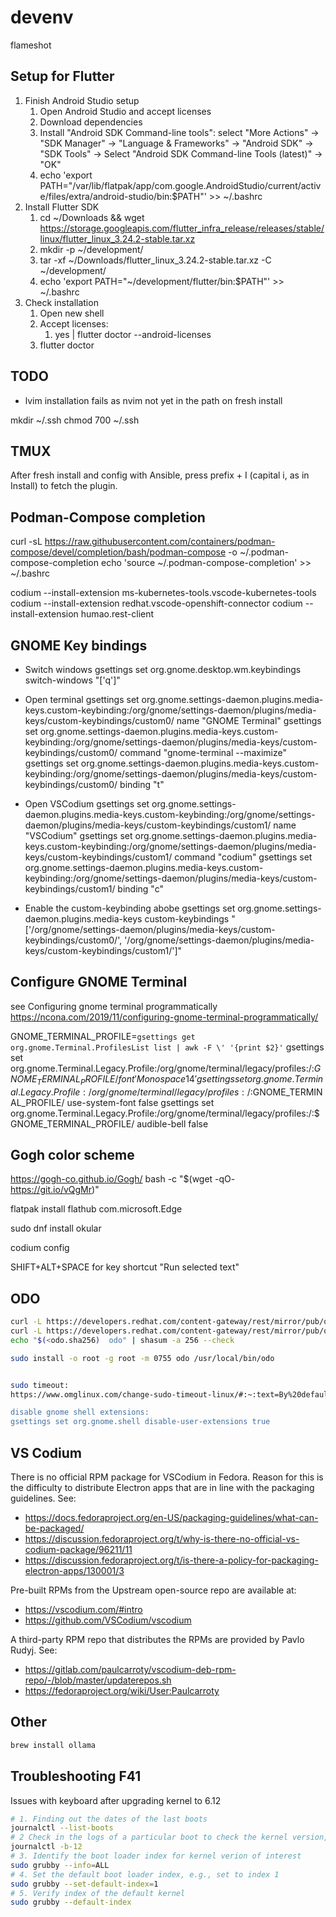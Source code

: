# devenv

flameshot

## Setup for Flutter

1. Finish Android Studio setup
   1. Open Android Studio and accept licenses
   2. Download dependencies
   3. Install "Android SDK Command-line tools": select "More Actions" -> "SDK Manager" -> "Language & Frameworks" -> "Android SDK" -> "SDK Tools" -> Select "Android SDK Command-line Tools (latest)" -> "OK"
   4. echo 'export PATH="/var/lib/flatpak/app/com.google.AndroidStudio/current/active/files/extra/android-studio/bin:$PATH"' >> ~/.bashrc
2. Install Flutter SDK
   1. cd ~/Downloads && wget https://storage.googleapis.com/flutter_infra_release/releases/stable/linux/flutter_linux_3.24.2-stable.tar.xz
   2. mkdir -p ~/development/
   3. tar -xf ~/Downloads/flutter_linux_3.24.2-stable.tar.xz -C ~/development/
   4. echo 'export PATH="~/development/flutter/bin:$PATH"' >> ~/.bashrc
3. Check installation
   1. Open new shell
   2. Accept licenses:
      1. yes | flutter doctor --android-licenses
   3. flutter doctor

## TODO
- lvim installation fails as nvim not yet in the path on fresh install



mkdir ~/.ssh
chmod 700 ~/.ssh


## TMUX
After fresh install and config with Ansible, press prefix + I (capital i, as in Install) to fetch the plugin.


## Podman-Compose completion
curl -sL https://raw.githubusercontent.com/containers/podman-compose/devel/completion/bash/podman-compose -o ~/.podman-compose-completion
echo 'source ~/.podman-compose-completion' >> ~/.bashrc




codium --install-extension ms-kubernetes-tools.vscode-kubernetes-tools
codium --install-extension redhat.vscode-openshift-connector
codium --install-extension humao.rest-client

## GNOME Key bindings

- Switch windows
gsettings set org.gnome.desktop.wm.keybindings switch-windows "['<Alt>q']"

- Open terminal
gsettings set org.gnome.settings-daemon.plugins.media-keys.custom-keybinding:/org/gnome/settings-daemon/plugins/media-keys/custom-keybindings/custom0/ name "GNOME Terminal"
gsettings set org.gnome.settings-daemon.plugins.media-keys.custom-keybinding:/org/gnome/settings-daemon/plugins/media-keys/custom-keybindings/custom0/ command "gnome-terminal --maximize"
gsettings set org.gnome.settings-daemon.plugins.media-keys.custom-keybinding:/org/gnome/settings-daemon/plugins/media-keys/custom-keybindings/custom0/ binding "<Super>t"

- Open VSCodium
gsettings set org.gnome.settings-daemon.plugins.media-keys.custom-keybinding:/org/gnome/settings-daemon/plugins/media-keys/custom-keybindings/custom1/ name "VSCodium"
gsettings set org.gnome.settings-daemon.plugins.media-keys.custom-keybinding:/org/gnome/settings-daemon/plugins/media-keys/custom-keybindings/custom1/ command "codium"
gsettings set org.gnome.settings-daemon.plugins.media-keys.custom-keybinding:/org/gnome/settings-daemon/plugins/media-keys/custom-keybindings/custom1/ binding "<Super>c"

- Enable the custom-keybinding abobe
gsettings set org.gnome.settings-daemon.plugins.media-keys custom-keybindings "['/org/gnome/settings-daemon/plugins/media-keys/custom-keybindings/custom0/', '/org/gnome/settings-daemon/plugins/media-keys/custom-keybindings/custom1/']"

## Configure GNOME Terminal
see Configuring gnome terminal programmatically https://ncona.com/2019/11/configuring-gnome-terminal-programmatically/


GNOME_TERMINAL_PROFILE=`gsettings get org.gnome.Terminal.ProfilesList list | awk -F \' '{print $2}'`
gsettings set org.gnome.Terminal.Legacy.Profile:/org/gnome/terminal/legacy/profiles:/:$GNOME_TERMINAL_PROFILE/ font 'Monospace 14'
gsettings set org.gnome.Terminal.Legacy.Profile:/org/gnome/terminal/legacy/profiles:/:$GNOME_TERMINAL_PROFILE/ use-system-font false
gsettings set org.gnome.Terminal.Legacy.Profile:/org/gnome/terminal/legacy/profiles:/:$GNOME_TERMINAL_PROFILE/ audible-bell false



## Gogh color scheme
https://gogh-co.github.io/Gogh/
bash -c  "$(wget -qO- https://git.io/vQgMr)" 


flatpak install flathub com.microsoft.Edge


sudo dnf install okular

codium config

SHIFT+ALT+SPACE for key shortcut "Run selected text"

## ODO
```bash
curl -L https://developers.redhat.com/content-gateway/rest/mirror/pub/openshift-v4/clients/odo/v3.16.1/odo-linux-amd64 -o odo
curl -L https://developers.redhat.com/content-gateway/rest/mirror/pub/openshift-v4/clients/odo/v3.16.1/odo-linux-amd64.sha256 -o odo.sha256
echo "$(<odo.sha256)  odo" | shasum -a 256 --check

sudo install -o root -g root -m 0755 odo /usr/local/bin/odo


sudo timeout:
https://www.omglinux.com/change-sudo-timeout-linux/#:~:text=By%20default%2C%20a%20standard%20sudo,tab%20you're%20working%20from.

disable gnome shell extensions:
gsettings set org.gnome.shell disable-user-extensions true
```

## VS Codium

There is no official RPM package for VSCodium in Fedora. Reason for this is the difficulty to distribute Electron apps that are in line with the packaging guidelines. See:
- https://docs.fedoraproject.org/en-US/packaging-guidelines/what-can-be-packaged/
- https://discussion.fedoraproject.org/t/why-is-there-no-official-vs-codium-package/96211/11
- https://discussion.fedoraproject.org/t/is-there-a-policy-for-packaging-electron-apps/130001/3

Pre-built RPMs from the Upstream open-source repo are available at:
- https://vscodium.com/#intro
- https://github.com/VSCodium/vscodium

A third-party RPM repo that distributes the RPMs are provided by Pavlo Rudyj. See:
- https://gitlab.com/paulcarroty/vscodium-deb-rpm-repo/-/blob/master/updaterepos.sh
- https://fedoraproject.org/wiki/User:Paulcarroty

## Other

```bash
brew install ollama
```

## Troubleshooting F41

Issues with keyboard after upgrading kernel to 6.12
```bash
# 1. Finding out the dates of the last boots
journalctl --list-boots
# 2 Check in the logs of a particular boot to check the kernel version, for instance, the 13th most recent boot
journalctl -b-12
# 3. Identify the boot loader index for kernel verion of interest
sudo grubby --info=ALL
# 4. Set the default boot loader index, e.g., set to index 1
sudo grubby --set-default-index=1
# 5. Verify index of the default kernel
sudo grubby --default-index
```
